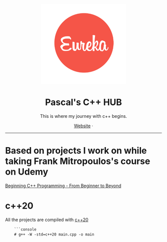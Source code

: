<p align="center">
<img height="256" src="./logo.png" />
</p>

<h1 align="center">Pascal's C++ HUB</h1>

<p align="center">This is where my journey with c++ begins.</p>

<p align=center>
<a href="https://eureka-notez.netlify.app">Website</a> ·
</p>

---

# Based on projects I work on while taking Frank Mitropoulos's course on Udemy

[Beginning C++ Programming - From Beginner to Beyond](https://www.udemy.com/course/beginning-c-plus-plus-programming/)

# c++20

All the projects are compiled with [c++20](https://en.cppreference.com/w/cpp/20)

        ```console
        # g++ -W -std=c++20 main.cpp -o main




